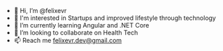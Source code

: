 - 👋 Hi, I’m @felixevr
- 👀 I'm interested in Startups and improved lifestyle through technology  
- 🌱 I’m currently learning Angular and .NET Core
- 💞️ I’m looking to collaborate on Health Tech
- 📫 Reach me felixevr.dev@gmail.com
